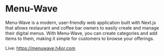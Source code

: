 # Menu-Wave

Menu-Wave is a modern, user-friendly web application built with Next.js that allows restaurant and coffee bar owners to easily create and manage their digital menus. With Menu-Wave, you can create categories and add items to them, making it simple for customers to browse your offerings.

Live: https://menuwave.h4or.com